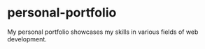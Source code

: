 personal-portfolio
==================

My personal portfolio showcases my skills in various fields of web development.

